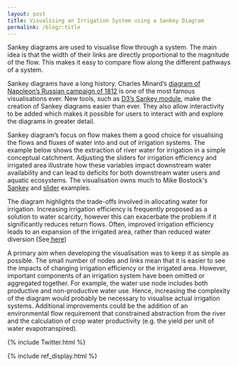 ```yaml
---
layout: post
title: Visualising an Irrigation System using a Sankey Diagram
permalink: /blog/:title
---
```

<link rel="stylesheet" type="text/css" href="/assets/css/irrigation-sankey.css">

Sankey diagrams are used to visualise flow through a system. The main idea is that the width of their links are directly proportional to the magnitude of the flow. This makes it easy to compare flow along the different pathways of a system.

Sankey diagrams have a long history.  Charles Minard’s <a href="https://en.wikipedia.org/wiki/Charles_Joseph_Minard">diagram of Napoleon’s Russian campaign of 1812</a> is one of the most famous visualisations ever. New tools, such as <a href="https://github.com/d3/d3-sankey">D3’s Sankey module</a>, make the creation of Sankey diagrams easier than ever. They also allow interactivity to be added which makes it possible for users to interact with and explore the diagrams in greater detail. 

Sankey diagram’s focus on flow makes them a good choice for visualising the flows and fluxes of water into and out of irrigation systems. The example below shows the extraction of river water for irrigation in a simple conceptual catchment. Adjusting the sliders for irrigation efficiency and irrigated area illustrate how these variables impact downstream water availability and can lead to deficits for both downstream water users and aquatic ecosystems. The visualisation owns much to Mike Bostock's <a href="https://bl.ocks.org/mbostock/ca9a0bb7ba204d12974bca90acc507c0">Sankey</a> and <a href="https://bl.ocks.org/mbostock/6452972">slider</a> examples.  

<div id="slider1" class="slider"></div>
<div id="slider2" class="slider"></div>
<div id="sankey"></div>

The diagram highlights the trade-offs involved in allocating water for irrigation. Increasing irrigation efficiency is frequently proposed as a solution to water scarcity, however this can exacerbate the problem if it significantly reduces return flows. Often, improved irrigation efficiency leads to an expansion of the irrigated area, rather than reduced water diversion (See<a href="http://www.saiplatform.org/uploads/Library/IncreasingproductivityinirrigatedagricultureAgronomicconstraintsandhydrologicalrealities.pdf"> here</a>)

A primary aim when developing the visualisation was to keep it as simple as possible. The small number of nodes and links mean that it is easier to see the impacts of changing irrigation efficiency or the irrigated area. However, important components of an irrigation system have been omitted or aggregated together. For example, the water use node includes both productive and non-productive water use.  Hence, increasing the complexity of the diagram would probably be necessary to visualise actual irrigation systems. Additional improvements could be the addition of an environmental flow requirement that constrained abstraction from the river and the calculation of crop water productivity (e.g. the yield per unit of water evapotranspired). 

{% include Twitter.html %}
<script type="text/javascript" src="/assets/js/libs/jquery-3.0.0.min.js"></script>
{% include ref_display.html %}


<script src="https://d3js.org/d3.v4.min.js"></script>
<script type="text/javascript" src="/assets/js/libs/d3-sankey.min.js"></script>
<script type="text/javascript" src="/assets/js/irrigation-sankey.js"></script>